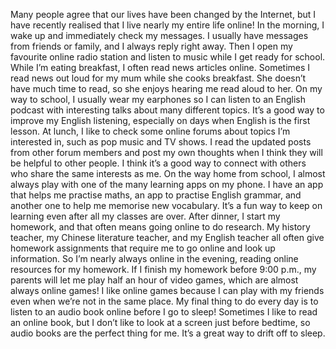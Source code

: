 Many people agree that our lives have been changed by the Internet, but I have recently realised that I live nearly my entire life online!
In the morning, I wake up and immediately check my messages. I usually have messages from friends or family, and I always reply right away. Then I open my favourite online radio station and listen to music while I get ready for school.
While I’m eating breakfast, I often read news articles online. Sometimes I read news out loud for my mum while she cooks breakfast. She doesn’t have much time to read, so she enjoys hearing me read aloud to her.
On my way to school, I usually wear my earphones so I can listen to an English podcast with interesting talks about many different topics. It’s a good way to improve my English listening, especially on days when English is the first lesson.
At lunch, I like to check some online forums about topics I’m interested in, such as pop music and TV shows. I read the updated posts from other forum members and post my own thoughts when I think they will be helpful to other people. I think it’s a good way to connect with others who share the same interests as me.
On the way home from school, I almost always play with one of the many learning apps on my phone. I have an app that helps me practise maths, an app to practise English grammar, and another one to help me memorise new vocabulary. It’s a fun way to keep on learning even after all my classes are over.
After dinner, I start my homework, and that often means going online to do research. My history teacher, my Chinese literature teacher, and my English teacher all often give homework assignments that require me to go online and look up information. So I’m nearly always online in the evening, reading online resources for my homework.
If I finish my homework before 9:00 p.m., my parents will let me play half an hour of video games, which are almost always online games! I like online games because I can play with my friends even when we’re not in the same place.
My final thing to do every day is to listen to an audio book online before I go to sleep! Sometimes I like to read an online book, but I don’t like to look at a screen just before bedtime, so audio books are the perfect thing for me. It’s a great way to drift off to sleep.